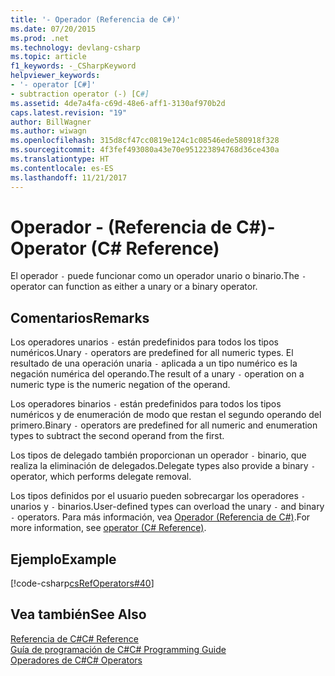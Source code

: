 ```yaml
---
title: '- Operador (Referencia de C#)'
ms.date: 07/20/2015
ms.prod: .net
ms.technology: devlang-csharp
ms.topic: article
f1_keywords: -_CSharpKeyword
helpviewer_keywords:
- '- operator [C#]'
- subtraction operator (-) [C#]
ms.assetid: 4de7a4fa-c69d-48e6-aff1-3130af970b2d
caps.latest.revision: "19"
author: BillWagner
ms.author: wiwagn
ms.openlocfilehash: 315d8cf47cc0819e124c1c08546ede580918f328
ms.sourcegitcommit: 4f3fef493080a43e70e951223894768d36ce430a
ms.translationtype: HT
ms.contentlocale: es-ES
ms.lasthandoff: 11/21/2017
---
```

# <a name="--operator-c-reference"></a><span data-ttu-id="786b3-102">Operador - (Referencia de C#)</span><span class="sxs-lookup"><span data-stu-id="786b3-102">- Operator (C# Reference)</span></span>
<span data-ttu-id="786b3-103">El operador `-` puede funcionar como un operador unario o binario.</span><span class="sxs-lookup"><span data-stu-id="786b3-103">The `-` operator can function as either a unary or a binary operator.</span></span>  
  
## <a name="remarks"></a><span data-ttu-id="786b3-104">Comentarios</span><span class="sxs-lookup"><span data-stu-id="786b3-104">Remarks</span></span>  
 <span data-ttu-id="786b3-105">Los operadores unarios `-` están predefinidos para todos los tipos numéricos.</span><span class="sxs-lookup"><span data-stu-id="786b3-105">Unary `-` operators are predefined for all numeric types.</span></span> <span data-ttu-id="786b3-106">El resultado de una operación unaria `-` aplicada a un tipo numérico es la negación numérica del operando.</span><span class="sxs-lookup"><span data-stu-id="786b3-106">The result of a unary `-` operation on a numeric type is the numeric negation of the operand.</span></span>  
  
 <span data-ttu-id="786b3-107">Los operadores binarios `-` están predefinidos para todos los tipos numéricos y de enumeración de modo que restan el segundo operando del primero.</span><span class="sxs-lookup"><span data-stu-id="786b3-107">Binary `-` operators are predefined for all numeric and enumeration types to subtract the second operand from the first.</span></span>  
  
 <span data-ttu-id="786b3-108">Los tipos de delegado también proporcionan un operador `-` binario, que realiza la eliminación de delegados.</span><span class="sxs-lookup"><span data-stu-id="786b3-108">Delegate types also provide a binary `-` operator, which performs delegate removal.</span></span>  
  
 <span data-ttu-id="786b3-109">Los tipos definidos por el usuario pueden sobrecargar los operadores `-` unarios y `-` binarios.</span><span class="sxs-lookup"><span data-stu-id="786b3-109">User-defined types can overload the unary `-` and binary `-` operators.</span></span> <span data-ttu-id="786b3-110">Para más información, vea [Operador (Referencia de C#)](../../../csharp/language-reference/keywords/operator.md).</span><span class="sxs-lookup"><span data-stu-id="786b3-110">For more information, see [operator (C# Reference)](../../../csharp/language-reference/keywords/operator.md).</span></span>  
  
## <a name="example"></a><span data-ttu-id="786b3-111">Ejemplo</span><span class="sxs-lookup"><span data-stu-id="786b3-111">Example</span></span>  
 [!code-csharp[csRefOperators#40](../../../csharp/language-reference/operators/codesnippet/CSharp/subtraction-operator_1.cs)]  
  
## <a name="see-also"></a><span data-ttu-id="786b3-112">Vea también</span><span class="sxs-lookup"><span data-stu-id="786b3-112">See Also</span></span>  
 [<span data-ttu-id="786b3-113">Referencia de C#</span><span class="sxs-lookup"><span data-stu-id="786b3-113">C# Reference</span></span>](../../../csharp/language-reference/index.md)  
 [<span data-ttu-id="786b3-114">Guía de programación de C#</span><span class="sxs-lookup"><span data-stu-id="786b3-114">C# Programming Guide</span></span>](../../../csharp/programming-guide/index.md)  
 [<span data-ttu-id="786b3-115">Operadores de C#</span><span class="sxs-lookup"><span data-stu-id="786b3-115">C# Operators</span></span>](../../../csharp/language-reference/operators/index.md)
